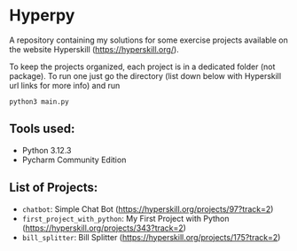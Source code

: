 # Hyperpy

A repository containing my solutions for some exercise projects available
on the website Hyperskill (https://hyperskill.org/).

To keep the projects organized, each project is in a dedicated folder (not package).
To run one just go the directory (list down below with Hyperskill url links for more info)
and run
```shell
python3 main.py
```

## Tools used:

- Python 3.12.3
- Pycharm Community Edition

## List of Projects:

- `chatbot`: Simple Chat Bot (https://hyperskill.org/projects/97?track=2)
- `first_project_with_python`: My First Project with Python (https://hyperskill.org/projects/343?track=2)
- `bill_splitter`: Bill Splitter (https://hyperskill.org/projects/175?track=2)